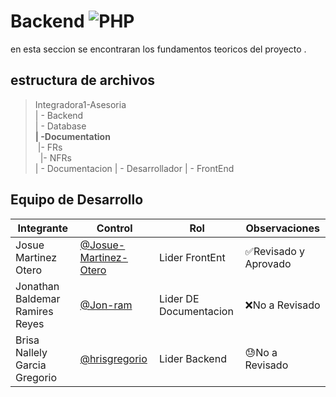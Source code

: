 # Backend ![PHP](https://img.shields.io/badge/PHP-777BB4?style=for-the-badge&logo=php&logoColor=white)

en esta seccion se encontraran los fundamentos teoricos del proyecto .
## estructura de archivos 

>Integradora1-Asesoria<br>
>| - Backend <br>
>| - Database<br>
>**| -Documentation**<br>
>&nbsp;|- FRs<br>
>&nbsp;&nbsp;|- NFRs<br>
>| - Documentacion
>| - Desarrollador
>| - FrontEnd

## Equipo de Desarrollo
|Integrante|Control|Rol|Observaciones|
|----------|-------|---|-------------|
| Josue Martinez Otero|[@Josue-Martinez-Otero](https://github.com/Josue-Martinez-Otero)|Lider FrontEnt|✅Revisado y Aprovado
| Jonathan Baldemar Ramires Reyes |[@Jon-ram](https://github.com/Jon-ram)| Lider DE Documentacion|❌No a Revisado
| Brisa Nallely Garcia Gregorio|[@hrisgregorio](https://github.com/hrisgregorio)|Lider Backend|😓No a Revisado



